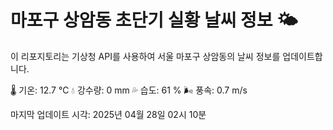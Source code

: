 
# 마포구 상암동 초단기 실황 날씨 정보 🌤️

이 리포지토리는 기상청 API를 사용하여 서울 마포구 상암동의 날씨 정보를 업데이트합니다. 

🌡️ 기온: 12.7 ℃
💧 강수량: 0 mm
💦 습도: 61 %
🌬️ 풍속: 0.7 m/s

마지막 업데이트 시각: 2025년 04월 28일 02시 10분    
